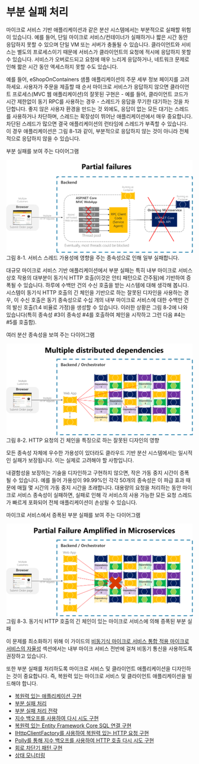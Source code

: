 # 부분 실패 처리

마이크로 서비스 기반 애플리케이션과 같은 분산 시스템에서는 부분적으로 실패할 위험이 있습니다. 예를 들어, 단일 마이크로 서비스/컨테이너가 실패하거나 짧은 시간 동안 응답하지 못할 수 있으며 단일 VM 또는 서버가 충돌될 수 있습니다. 클라이언트와 서비스는 별도의 프로세스이기 때문에 서비스가 클라이언트의 요청에 적시에 응답하지 못할 수 있습니다. 서비스가 오버로드되고 요청에 매우 느리게 응답하거나, 네트워크 문제로 인해 짧은 시간 동안 액세스하지 못할 수도 있습니다.

예를 들어, eShopOnContainers 샘플 애플리케이션의 주문 세부 정보 페이지를 고려하세요. 사용자가 주문을 제출할 때 순서 마이크로 서비스가 응답하지 않으면 클라이언트 프로세스(MVC 웹 애플리케이션)의 잘못된 구현은 - 예를 들어, 클라이언트 코드가 시간 제한없이 동기 RPC를 사용하는 경우 - 스레드가 응답을 무기한 대기하는 것을 차단합니다. 좋지 않은 사용자 환경을 만드는 것 외에도, 응답이 없는 모든 대기는 스레드를 사용하거나 차단하며, 스레드는 확장성이 뛰어난 애플리케이션에서 매우 중요합니다. 차단된 스레드가 많으면 결국 애플리케이션의 런타임에 스레드가 부족할 수 있습니다. 이 경우 애플리케이션은 그림 8-1과 같이, 부분적으로 응답하지 않는 것이 아니라 전체적으로 응답하지 않을 수 있습니다.

부분 실패를 보여 주는 다이어그램

![partial-failures-diagram](images/partial-failures-diagram.png) 
그림 8-1. 서비스 스레드 가용성에 영향을 주는 종속성으로 인해 일부 실패합니다.

대규모 마이크로 서비스 기반 애플리케이션에서 부분 실패는 특히 내부 마이크로 서비스 상호 작용의 대부분이 동기식 HTTP 호출(이것은 안티 패턴으로 간주됨)에 기반하여 증폭될 수 있습니다. 하루에 수백만 건의 수신 호출을 받는 시스템에 대해 생각해 봅니다. 시스템이 동기식 HTTP 호출의 긴 체인을 기반으로 하는 잘못된 디자인을 사용하는 경우, 이 수신 호출은 동기 종속성으로 수십 개의 내부 마이크로 서비스에 대한 수백만 건의 발신 호출(1:4 비율로 가정)을 생성할 수 있습니다. 이러한 상황은 그림 8-2에 나와 있습니다(특히 종속성 #3이 종속성 #4를 호출하여 체인을 시작하고 그런 다음 #4는 #5를 호출함).

여러 분산 종속성을 보여 주는 다이어그램

![multiple-distributed-dependencies](images/multiple-distributed-dependencies.png) 
그림 8-2. HTTP 요청의 긴 체인을 특징으로 하는 잘못된 디자인의 영향

모든 종속성 자체에 우수한 가용성이 있더라도 클라우드 기반 분산 시스템에서는 일시적인 실패가 보장됩니다. 이는 실제로 고려해야 할 사항입니다.

내결함성을 보장하는 기술을 디자인하고 구현하지 않으면, 작은 가동 중지 시간이 증폭될 수 있습니다. 예를 들어 가용성이 99.99%인 각각 50개의 종속성은 이 파급 효과 때문에 매월 몇 시간의 가동 중지 시간을 초래합니다. 대용량의 요청을 처리하는 동안 마이크로 서비스 종속성이 실패하면, 실패로 인해 각 서비스의 사용 가능한 모든 요청 스레드가 빠르게 포화되어 전체 애플리케이션이 손상될 수 있습니다.

마이크로 서비스에서 증폭된 부분 실패를 보여 주는 다이어그램

![partial-failure-amplified-microservices](images/partial-failure-amplified-microservices.png) 
그림 8-3. 동기식 HTTP 호출의 긴 체인이 있는 마이크로 서비스에 의해 증폭된 부분 실패

이 문제를 최소화하기 위해 이 가이드의 [비동기식 마이크로 서비스 통합 적용 마이크로 서비스의 자율성](https://docs.microsoft.com/ko-kr/dotnet/architecture/microservices/architect-microservice-container-applications/communication-in-microservice-architecture#asynchronous-microservice-integration-enforces-microservices-autonomy) 섹션에서는 내부 마이크 서비스 전반에 걸쳐 비동기 통신을 사용하도록 권장하고 있습니다.

또한 부분 실패를 처리하도록 마이크로 서비스 및 클라이언트 애플리케이션을 디자인하는 것이 중요합니다. 즉, 복원력 있는 마이크로 서비스 및 클라이언트 애플리케이션을 빌드해야 합니다.

- [복원력 있는 애플리케이션 구현](index.md)
- [부분 실패 처리](handle-partial-failure.md)
- [부분 실패 처리 전략](partial-failure-strategies.md)
- [지수 백오프를 사용하여 다시 시도 구현](implement-retries-exponential-backoff.md)
- [복원력 있는 Entity Framework Core SQL 연결 구현](implement-resilient-entity-framework-core-sql-connections.md)
- [IHttpClientFactory를 사용하여 복원력 있는 HTTP 요청 구현](use-httpclientfactory-to-implement-resilient-http-requests.md)
- [Polly를 통해 지수 백오프를 사용하여 HTTP 호출 다시 시도 구현](implement-http-call-retries-exponential-backoff-polly.md)
- [회로 차단기 패턴 구현](implement-circuit-breaker-pattern.md)
- [상태 모니터링](monitor-app-health.md)
